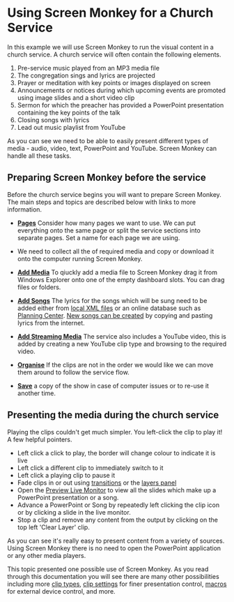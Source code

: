 # Using Screen Monkey for a Church Service

In this example we will use Screen Monkey to run the visual content in a church service. A church service will often contain the following elements.

1. Pre-service music played from an MP3 media file
2. The congregation sings and lyrics are projected
3. Prayer or meditation with key points or images displayed on screen
6. Announcements or notices during which upcoming events are promoted using image slides and a short video clip
7. Sermon for which the preacher has provided a PowerPoint presentation containing the key points of the talk
8. Closing songs with lyrics
9. Lead out music playlist from YouTube

As you can see we need to be able to easily present different types of media - audio, video, text, PowerPoint and YouTube. Screen Monkey can handle all these tasks.

## Preparing Screen Monkey before the service
Before the church service begins you will want to prepare Screen Monkey. The main steps and topics are described below with links to more information.

- **[Pages](../reference/pages.md)** 
Consider how many pages we want to use. We can put everything onto the same page or split the service sections into separate pages. Set a name for each page we are using.

- We need to collect all the of required media and copy or download it onto the computer running Screen Monkey.

- **[Add Media](../reference/CreatingClips.md)** To qiuckly add a media file to Screen Monkey drag it from Windows Explorer onto one of the empty dashboard slots. You can drag files or folders.

- **[Add Songs](../reference/clipTypes/Song/SongClip.md)** The lyrics for the songs which will be sung need to be added either from [local XML files](../reference/clipTypes/Song/SongSearch.md) or an online database such as [Planning Center](../reference/clipTypes/planningCenter.md). [New songs can be created](../reference/clipTypes/Song/SongEditor.md) by copying and pasting lyrics from the internet.

- **[Add Streaming Media](../reference/clipTypes/youtube.md)** The service also includes a YouTube video, this is added by creating a new YouTube clip type and browsing to the required video.

- **[Organise](../reference/toolbar/edit.md)** If the clips are not in the order we would like we can move them around to follow the service flow. 

- **[Save](../reference/toolbar/save.md)** a copy of the show in case of computer issues or to re-use it another time.

## Presenting the media during the church service
Playing the clips couldn't get much simpler. You left-click the clip to play it! A few helpful pointers.

- Left click a click to play, the border will change colour to indicate it is live
- Left click a different clip to immediately switch to it
- Left click a playing clip to pause it
- Fade clips in or out using [transitions](../reference/clipSettings/transition.md)  or the [layers panel](../reference/toolbar/layers.md)
- Open the [Preview Live Monitor](../reference/toolbar/preview.md) to view all the slides which make up a PowerPoint presentation or a song.
- Advance a PowerPoint or Song by repeatedly left clicking the clip icon or by clicking a slide in the live monitor.
- Stop a clip and remove any content from the output by clicking on the top left 'Clear Layer' clip.

As you can see it's really easy to present content from a variety of sources. Using Screen Monkey there is no need to open the PowerPoint application or any other media players. 

This topic presented one possible use of Screen Monkey. As you read through this documentation you will see there are many other possibilities including more [clip types](../reference/clipTypes/clipTypes.md), [clip settings](../reference/clipSettings/clipSettings.md) for finer presentation control, [macros](../reference/macros/Macros.md) for external device control, and more.

